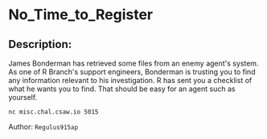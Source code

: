 
# No_Time_to_Register
## Description:
James Bonderman has retrieved some files from an enemy agent's system. As one of R Branch's support engineers, Bonderman is trusting you to find any information relevant to his investigation. R has sent you a checklist of what he wants you to find. That should be easy for an agent such as yourself.

`nc misc.chal.csaw.io 5015`

Author: `Regulus915ap`

